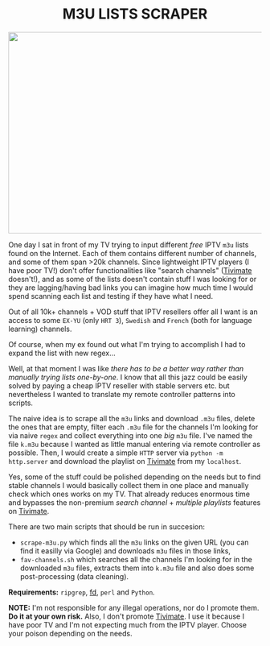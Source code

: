 <h1 align="center">
 M3U LISTS SCRAPER
</h1> 

<p align="center">
<img src = 'https://techunwrapped.com/wp-content/uploads/2022/01/BeIN-Sports-has-several-pirate-streaming-sites-blocked.jpg)' width='800' height='400'> 
</p>

One day I sat in front of my TV trying to input different *free* IPTV ```m3u``` lists found on the Internet. Each of them contains different number of channels, and some of them span >20k channels. Since lightweight IPTV players (I have poor TV!) don't offer functionalities like "search channels" ([Tivimate](https://www.tivimate.org/en) doesn't!), and as some of the lists doesn't contain stuff I was looking for or they are lagging/having bad links you can imagine how much time I would spend scanning each list and testing if they have what I need.

Out of all 10k+ channels + VOD stuff that IPTV resellers offer all I want is an access to some ```EX-YU``` (only ```HRT 3```), ```Swedish``` and ```French``` (both for language learning) channels. 

Of course, when my ex found out what I'm trying to accomplish I had to expand the list with new regex...

Well, at that moment I was like *there has to be a better way rather than manually trying lists one-by-one*. I know that all this jazz could be easily solved by paying a cheap IPTV reseller with stable servers etc. but nevertheless I wanted to translate my remote controller patterns into scripts. 

The naive idea is to scrape all the ```m3u``` links and download ```.m3u``` files, delete the ones that are empty, filter each ```.m3u``` file for the channels I'm looking for via naive ```regex``` and collect everything into one *big* ```m3u``` file. I've named the file ```k.m3u``` because I wanted as little  manual entering via remote controller as possible. Then, I would create a simple ```HTTP``` server via ```python -m http.server``` and download the playlist on [Tivimate](https://www.tivimate.org/en) from my `localhost`.

Yes, some of the stuff could be polished depending on the needs but to find stable channels I would basically collect them in one place and manually check which ones works on my TV. That already reduces enormous time and bypasses the non-premium *search channel* + *multiple playlists* features on [Tivimate](https://www.tivimate.org/en). 

There are two main scripts that should be run in succesion:
- ```scrape-m3u.py``` which finds all the ```m3u``` links on the given URL (you can find it easilly via Google) and downloads ```m3u``` files in those links, 
- ```fav-channels.sh``` which searches all the channels I'm looking for in the downloaded ```m3u``` files, extracts them into ```k.m3u``` file and also does some post-processing (data cleaning). 

**Requirements:**
```ripgrep```, [fd](https://github.com/sharkdp/fd), ```perl``` and ```Python```.

**NOTE:** I'm not responsible for any illegal operations, nor do I promote them. **Do it at your own risk.**
Also, I don't promote [Tivimate](https://www.tivimate.org/en). I use it because I have poor TV and I'm not expecting much from the IPTV player. Choose your poison depending on the needs.
